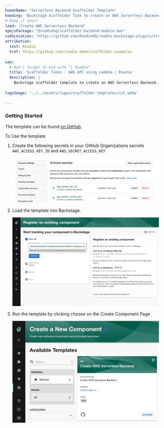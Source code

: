 ```yaml
---
humanName: 'Serverless Backend Scaffolder Template'
heading: 'Backstage Scaffolder Task to create an AWS Serverless Backend'
# Keep it short
lead: 'Create AWS Serverless Backend'
npmjsPackage: "@roadiehq/scaffolder-backend-module-aws"
codeLocation: "https://github.com/RoadieHQ/roadie-backstage-plugins/tree/main/plugins/scaffolder-actions/scaffolder-backend-module-aws"
attribution:
  text: Roadie
  href: https://github.com/roadie-demo/scaffolder-examples

seo:
  # Don't forget to end with "| Roadie"
  title: 'Scaffolder Tasks - AWS API using Lambda | Roadie'
  description: |
    Backstage scaffolder template to create an AWS Serverless Backend.

logoImage: '../../assets/logos/scaffolder-templates/sst.webp'

---
```


### Getting Started

The template can be found [on GitHub](https://github.com/roadie-demo/scaffolder-examples/blob/main/create-aws-serverless-backend/template.yaml).

To Use the template

  1. Create the following secrets in your GitHub Organizations secrets `AWS_ACCESS_KEY_ID` and `AWS_SECRET_ACCESS_KEY`

     ![AWS Credentials](./aws-credentials.webp)
    
  2. Load the template into Backstage.

     ![Load Template](./load-scaffolder-template.webp)
    
  3. Run the template by clicking choose on the Create Component Page
    
     ![Run the Template](./create-serverless-backend.webp)
